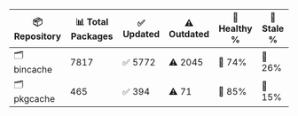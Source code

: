 | 📦 Repository | 📊 Total Packages | ✅ Updated | ⚠️ Outdated | 💚 Healthy % | 🔴 Stale % |
|---------------|-------------------|------------|-------------|-------------|------------|
| 🗂️ bincache | 7817 | ✅ 5772 | ⚠️ 2045 | 💚 74% | 🔴 26% |
| 🗂️ pkgcache | 465 | ✅ 394 | ⚠️ 71 | 💚 85% | 🔴 15% |
